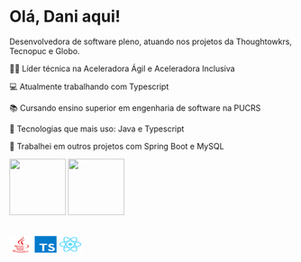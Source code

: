  <h1>Olá, Dani aqui!</h1>
<p>Desenvolvedora de software pleno, atuando nos projetos da Thoughtowkrs, Tecnopuc e Globo.

👩‍🏫  Líder técnica na Aceleradora Ágil e Aceleradora Inclusiva 

💻  Atualmente trabalhando com Typescript

📚  Cursando ensino superior em engenharia de software na PUCRS

📖  Tecnologias que mais uso: Java e Typescript

📘   Trabalhei em outros projetos com Spring Boot e MySQL
<br>
<div>
<img src="https://media0.giphy.com/media/7FgIb4R4wtE744CyXZ/giphy.gif" width="100" height="100"/>
<img src="https://cdn.dribbble.com/users/876183/screenshots/4178051/_______.gif"  width="100" height="100" />
</div>
<br>
<br>
<div>
 <img align="center" alt="java" height="30" width="40" src="https://raw.githubusercontent.com/devicons/devicon/master/icons/java/java-plain.svg" style="max-width: 100%;">
 <img align="center" alt="ts" height="30" width="40" src="https://raw.githubusercontent.com/devicons/devicon/master/icons/typescript/typescript-plain.svg" style="max-width: 100%;">
 <img align="center" alt="react" height="30" width="40" src="https://raw.githubusercontent.com/devicons/devicon/master/icons/react/react-original.svg" style="max-width: 100%;">
 </div>
 <br>
 
